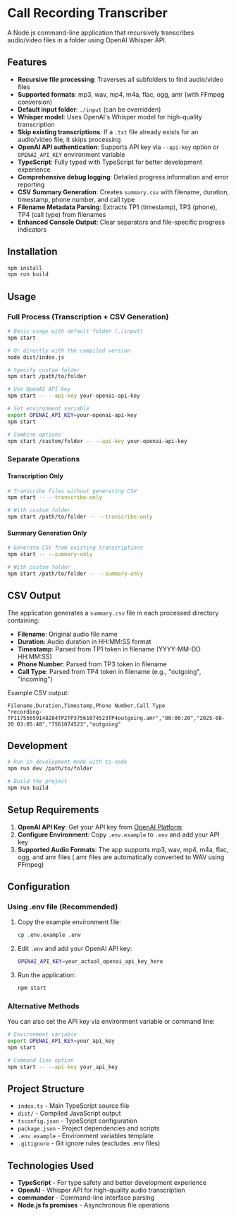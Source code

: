 # Call Recording Transcriber

A Node.js command-line application that recursively transcribes audio/video files in a folder using OpenAI Whisper API.

## Features

- **Recursive file processing**: Traverses all subfolders to find audio/video files
- **Supported formats**: mp3, wav, mp4, m4a, flac, ogg, amr (with FFmpeg conversion)
- **Default input folder**: `./input` (can be overridden)
- **Whisper model**: Uses OpenAI's Whisper model for high-quality transcription
- **Skip existing transcriptions**: If a `.txt` file already exists for an audio/video file, it skips processing
- **OpenAI API authentication**: Supports API key via `--api-key` option or `OPENAI_API_KEY` environment variable
- **TypeScript**: Fully typed with TypeScript for better development experience
- **Comprehensive debug logging**: Detailed progress information and error reporting
- **CSV Summary Generation**: Creates `summary.csv` with filename, duration, timestamp, phone number, and call type
- **Filename Metadata Parsing**: Extracts TP1 (timestamp), TP3 (phone), TP4 (call type) from filenames
- **Enhanced Console Output**: Clear separators and file-specific progress indicators

## Installation

```bash
npm install
npm run build
```

## Usage

### Full Process (Transcription + CSV Generation)
```bash
# Basic usage with default folder (./input)
npm start

# Or directly with the compiled version
node dist/index.js

# Specify custom folder
npm start /path/to/folder

# Use OpenAI API key
npm start -- --api-key your-openai-api-key

# Set environment variable
export OPENAI_API_KEY=your-openai-api-key
npm start

# Combine options
npm start /custom/folder -- --api-key your-openai-api-key
```

### Separate Operations

#### Transcription Only
```bash
# Transcribe files without generating CSV
npm start -- --transcribe-only

# With custom folder
npm start /path/to/folder -- --transcribe-only
```

#### Summary Generation Only
```bash
# Generate CSV from existing transcriptions
npm start -- --summary-only

# With custom folder
npm start /path/to/folder -- --summary-only
```

## CSV Output

The application generates a `summary.csv` file in each processed directory containing:

- **Filename**: Original audio file name
- **Duration**: Audio duration in HH:MM:SS format
- **Timestamp**: Parsed from TP1 token in filename (YYYY-MM-DD HH:MM:SS)
- **Phone Number**: Parsed from TP3 token in filename
- **Call Type**: Parsed from TP4 token in filename (e.g., "outgoing", "incoming")

Example CSV output:
```csv
Filename,Duration,Timestamp,Phone Number,Call Type
"recording-TP11755659148284TP2TP37561074523TP4outgoing.amr","00:00:20","2025-08-20 03:05:48","7561074523","outgoing"
```

## Development

```bash
# Run in development mode with ts-node
npm run dev /path/to/folder

# Build the project
npm run build
```

## Setup Requirements

1. **OpenAI API Key**: Get your API key from [OpenAI Platform](https://platform.openai.com/api-keys)
2. **Configure Environment**: Copy `.env.example` to `.env` and add your API key
3. **Supported Audio Formats**: The app supports mp3, wav, mp4, m4a, flac, ogg, and amr files (.amr files are automatically converted to WAV using FFmpeg)

## Configuration

### Using .env file (Recommended)

1. Copy the example environment file:
   ```bash
   cp .env.example .env
   ```

2. Edit `.env` and add your OpenAI API key:
   ```bash
   OPENAI_API_KEY=your_actual_openai_api_key_here
   ```

3. Run the application:
   ```bash
   npm start
   ```

### Alternative Methods

You can also set the API key via environment variable or command line:

```bash
# Environment variable
export OPENAI_API_KEY=your_api_key
npm start

# Command line option
npm start -- --api-key your_api_key
```

## Project Structure

- `index.ts` - Main TypeScript source file
- `dist/` - Compiled JavaScript output
- `tsconfig.json` - TypeScript configuration
- `package.json` - Project dependencies and scripts
- `.env.example` - Environment variables template
- `.gitignore` - Git ignore rules (excludes .env files)

## Technologies Used

- **TypeScript** - For type safety and better development experience
- **OpenAI** - Whisper API for high-quality audio transcription
- **commander** - Command-line interface parsing
- **Node.js fs promises** - Asynchronous file operations
